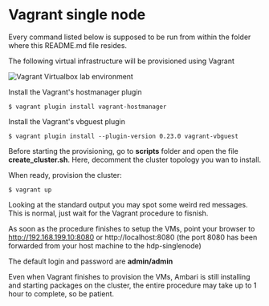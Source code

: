# Vagrant single node

Every command listed below is supposed to be run from within the folder where this README.md file resides.

The following virtual infrastructure will be provisioned using Vagrant

![Vagrant Virtualbox lab environment](img/3-nodes/infra.png)

Install the Vagrant's hostmanager plugin 

```console
$ vagrant plugin install vagrant-hostmanager
```

Install the Vagrant's vbguest plugin 

```console
$ vagrant plugin install --plugin-version 0.23.0 vagrant-vbguest
```

Before starting the provisioning, go to **scripts** folder and open the file **create_cluster.sh**. Here, decomment the cluster topology you wan to install.

When ready, provision the cluster:

```console
$ vagrant up
```

Looking at the standard output you may spot some weird red messages. This is normal, just wait for the Vagrant procedure to fisnish.

As soon as the procedure finishes to setup the VMs, point your browser to http://192.168.199.10:8080 or http://localhost:8080 (the port 8080 has been forwarded from your host machine to the hdp-singlenode)

The default login and password are **admin/admin**

Even when Vagrant finishes to provision the VMs, Ambari is still installing and starting packages on the cluster, the entire procedure may take up to 1 hour to complete, so be patient.



